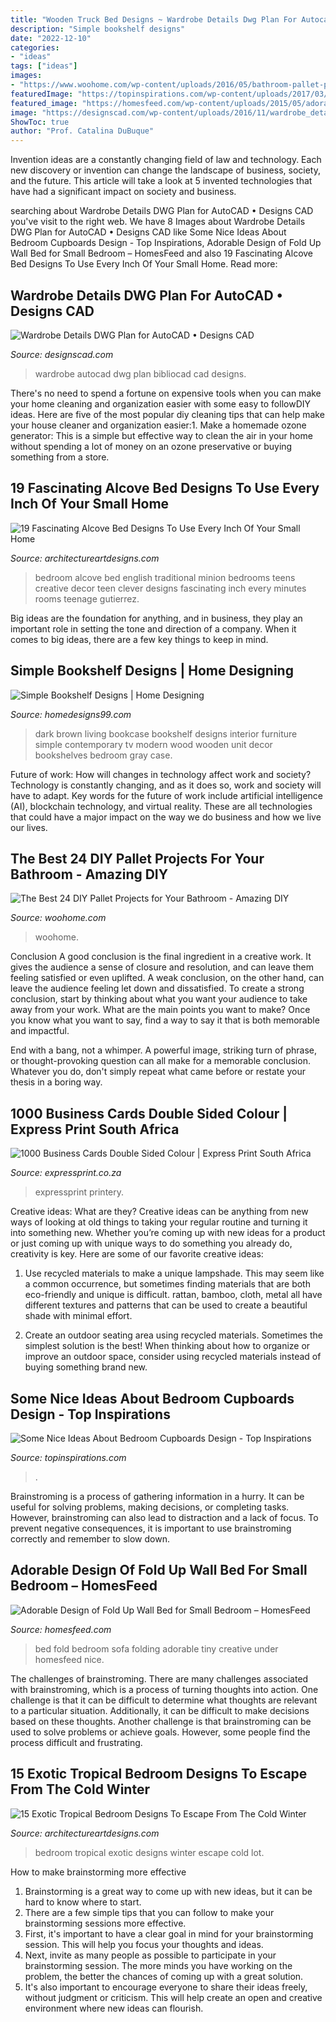 ```yaml
---
title: "Wooden Truck Bed Designs ~ Wardrobe Details Dwg Plan For Autocad • Designs Cad"
description: "Simple bookshelf designs"
date: "2022-12-10"
categories:
- "ideas"
tags: ["ideas"]
images:
- "https://www.woohome.com/wp-content/uploads/2016/05/bathroom-pallet-projects-woohome-19.jpg"
featuredImage: "https://topinspirations.com/wp-content/uploads/2017/03/Bedroom-Cupboards-Pictures-1.jpg"
featured_image: "https://homesfeed.com/wp-content/uploads/2015/05/adorable-nice-large-modern-vibrant-decoration-for-creative-wall-folding-bed-with-nice-white-coloring-and-has-sofa-design-under-the-bed-728x546.jpg"
image: "https://designscad.com/wp-content/uploads/2016/11/wardrobe_details_dwg_plan_for_autocad_29504.gif"
ShowToc: true
author: "Prof. Catalina DuBuque"
---
```



Invention ideas are a constantly changing field of law and technology. Each new discovery or invention can change the landscape of business, society, and the future. This article will take a look at 5 invented technologies that have had a significant impact on society and business.

	

		
searching about Wardrobe Details DWG Plan for AutoCAD • Designs CAD you've visit to the right web. We have 8 Images about Wardrobe Details DWG Plan for AutoCAD • Designs CAD like Some Nice Ideas About Bedroom Cupboards Design - Top Inspirations, Adorable Design of Fold Up Wall Bed for Small Bedroom – HomesFeed and also 19 Fascinating Alcove Bed Designs To Use Every Inch Of Your Small Home. Read more:
		
    
## Wardrobe Details DWG Plan For AutoCAD • Designs CAD

<img loading=lazy src="https://designscad.com/wp-content/uploads/2016/11/wardrobe_details_dwg_plan_for_autocad_29504.gif" onerror="this.onerror=null;this.src='https://tse3.mm.bing.net/th?id=OIP.rYAI4RhM19Fnyba8rZP_dwHaGD&amp;pid=15.1';" alt="Wardrobe Details DWG Plan for AutoCAD • Designs CAD">

_Source: designscad.com_

>wardrobe autocad dwg plan bibliocad cad designs. 

	

There's no need to spend a fortune on expensive tools when you can make your home cleaning and organization easier with some easy to followDIY ideas. Here are five of the most popular diy cleaning tips that can help make your house cleaner and organization easier:1. Make a homemade ozone generator: This is a simple but effective way to clean the air in your home without spending a lot of money on an ozone preservative or buying something from a store.

    
## 19 Fascinating Alcove Bed Designs To Use Every Inch Of Your Small Home

<img loading=lazy src="https://www.architectureartdesigns.com/wp-content/uploads/2016/07/18-13.jpg" onerror="this.onerror=null;this.src='https://tse3.mm.bing.net/th?id=OIP.9z4l2WQIE9v0XSScW1MUWQHaFj&amp;pid=15.1';" alt="19 Fascinating Alcove Bed Designs To Use Every Inch Of Your Small Home">

_Source: architectureartdesigns.com_

>bedroom alcove bed english traditional minion bedrooms teens creative decor teen clever designs fascinating inch every minutes rooms teenage gutierrez. 

	

Big ideas are the foundation for anything, and in business, they play an important role in setting the tone and direction of a company. When it comes to big ideas, there are a few key things to keep in mind. 

    
## Simple Bookshelf Designs | Home Designing

<img loading=lazy src="http://homedesigns99.com/wp/wp-content/uploads/2012/09/Dark-Brown-Bookcase-for-living-room.jpg" onerror="this.onerror=null;this.src='https://tse4.mm.bing.net/th?id=OIP.Db3oQlkQUW4sojQ35MajLwHaFL&amp;pid=15.1';" alt="Simple Bookshelf Designs | Home Designing">

_Source: homedesigns99.com_

>dark brown living bookcase bookshelf designs interior furniture simple contemporary tv modern wood wooden unit decor bookshelves bedroom gray case. 

	

Future of work: How will changes in technology affect work and society?
Technology is constantly changing, and as it does so, work and society will have to adapt. Key words for the future of work include artificial intelligence (AI), blockchain technology, and virtual reality. These are all technologies that could have a major impact on the way we do business and how we live our lives.

    
## The Best 24 DIY Pallet Projects For Your Bathroom - Amazing DIY

<img loading=lazy src="https://www.woohome.com/wp-content/uploads/2016/05/bathroom-pallet-projects-woohome-19.jpg" onerror="this.onerror=null;this.src='https://tse2.mm.bing.net/th?id=OIP.ayITAhFK5Lpj8BDt70r07QHaLh&amp;pid=15.1';" alt="The Best 24 DIY Pallet Projects for Your Bathroom - Amazing DIY">

_Source: woohome.com_

>woohome. 

	

Conclusion
A good conclusion is the final ingredient in a creative work. It gives the audience a sense of closure and resolution, and can leave them feeling satisfied or even uplifted. A weak conclusion, on the other hand, can leave the audience feeling let down and dissatisfied.
To create a strong conclusion, start by thinking about what you want your audience to take away from your work. What are the main points you want to make? Once you know what you want to say, find a way to say it that is both memorable and impactful.

End with a bang, not a whimper. A powerful image, striking turn of phrase, or thought-provoking question can all make for a memorable conclusion. Whatever you do, don't simply repeat what came before or restate your thesis in a boring way.

    
## 1000 Business Cards Double Sided Colour | Express Print South Africa

<img loading=lazy src="https://expressprint.co.za/wp-content/uploads/2020/01/express-print-17-1024x683.jpg" onerror="this.onerror=null;this.src='https://tse1.mm.bing.net/th?id=OIP.R4Ybj3nkZPMuBD2CKU7uywHaE8&amp;pid=15.1';" alt="1000 Business Cards Double Sided Colour | Express Print South Africa">

_Source: expressprint.co.za_

>expressprint printery. 

	

Creative ideas: What are they?
Creative ideas can be anything from new ways of looking at old things to taking your regular routine and turning it into something new. Whether you’re coming up with new ideas for a product or just coming up with unique ways to do something you already do, creativity is key. Here are some of our favorite creative ideas: 
1. Use recycled materials to make a unique lampshade. This may seem like a common occurrence, but sometimes finding materials that are both eco-friendly and unique is difficult. rattan, bamboo, cloth, metal all have different textures and patterns that can be used to create a beautiful shade with minimal effort. 

2. Create an outdoor seating area using recycled materials. Sometimes the simplest solution is the best! When thinking about how to organize or improve an outdoor space, consider using recycled materials instead of buying something brand new.

    
## Some Nice Ideas About Bedroom Cupboards Design - Top Inspirations

<img loading=lazy src="https://topinspirations.com/wp-content/uploads/2017/03/Bedroom-Cupboards-Pictures-1.jpg" onerror="this.onerror=null;this.src='https://tse1.mm.bing.net/th?id=OIP.O7CjDWC4wwdmrpP0foMcBQHaJ4&amp;pid=15.1';" alt="Some Nice Ideas About Bedroom Cupboards Design - Top Inspirations">

_Source: topinspirations.com_

>. 

	

Brainstroming is a process of gathering information in a hurry. It can be useful for solving problems, making decisions, or completing tasks. However, brainstroming can also lead to distraction and a lack of focus. To prevent negative consequences, it is important to use brainstroming correctly and remember to slow down.

    
## Adorable Design Of Fold Up Wall Bed For Small Bedroom – HomesFeed

<img loading=lazy src="https://homesfeed.com/wp-content/uploads/2015/05/adorable-nice-large-modern-vibrant-decoration-for-creative-wall-folding-bed-with-nice-white-coloring-and-has-sofa-design-under-the-bed-728x546.jpg" onerror="this.onerror=null;this.src='https://tse4.mm.bing.net/th?id=OIP.PbaiL4bND0o1xW94fqL8kQHaFj&amp;pid=15.1';" alt="Adorable Design of Fold Up Wall Bed for Small Bedroom – HomesFeed">

_Source: homesfeed.com_

>bed fold bedroom sofa folding adorable tiny creative under homesfeed nice. 

	

The challenges of brainstroming.
There are many challenges associated with brainstroming, which is a process of turning thoughts into action. One challenge is that it can be difficult to determine what thoughts are relevant to a particular situation. Additionally, it can be difficult to make decisions based on these thoughts. Another challenge is that brainstroming can be used to solve problems or achieve goals. However, some people find the process difficult and frustrating.

    
## 15 Exotic Tropical Bedroom Designs To Escape From The Cold Winter

<img loading=lazy src="https://www.architectureartdesigns.com/wp-content/uploads/2015/01/15-Exotic-Tropical-Bedroom-Designs-To-Escape-From-The-Cold-Winter-13-630x945.jpg" onerror="this.onerror=null;this.src='https://tse4.mm.bing.net/th?id=OIP.ZGDjy5NhKttSLJaVl4BmJQHaLH&amp;pid=15.1';" alt="15 Exotic Tropical Bedroom Designs To Escape From The Cold Winter">

_Source: architectureartdesigns.com_

>bedroom tropical exotic designs winter escape cold lot. 

	

How to make brainstorming more effective
1. Brainstorming is a great way to come up with new ideas, but it can be hard to know where to start.
2. There are a few simple tips that you can follow to make your brainstorming sessions more effective.
3. First, it's important to have a clear goal in mind for your brainstorming session. This will help you focus your thoughts and ideas.
4. Next, invite as many people as possible to participate in your brainstorming session. The more minds you have working on the problem, the better the chances of coming up with a great solution.
5. It's also important to encourage everyone to share their ideas freely, without judgment or criticism. This will help create an open and creative environment where new ideas can flourish.

